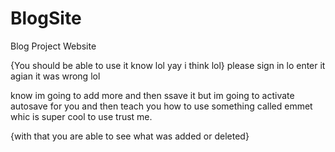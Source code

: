 # BlogSite
Blog Project Website

{You should be able to use it know lol yay i think lol}
please sign in lo
 enter it agian it was wrong lol

 know im going to add more and then ssave it but im going to activate autosave for you and then teach you how to use something called emmet whic is super cool to use trust me.



{with that you are able to see what was added or deleted}